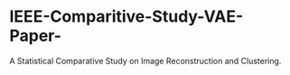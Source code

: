 # IEEE-Comparitive-Study-VAE-Paper-
A Statistical Comparative Study on Image Reconstruction and Clustering.
